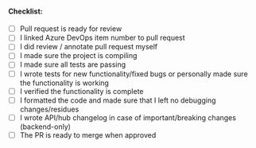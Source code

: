 #### Checklist:

- [ ] Pull request is ready for review
- [ ] I linked Azure DevOps item number to pull request
- [ ] I did review / annotate pull request myself
- [ ] I made sure the project is compiling
- [ ] I made sure all tests are passing
- [ ] I wrote tests for new functionality/fixed bugs or personally made sure the functionality is working
- [ ] I verified the functionality is complete
- [ ] I formatted the code and made sure that I left no debugging changes/residues
- [ ] I wrote API/hub changelog in case of important/breaking changes (backend-only)
- [ ] The PR is ready to merge when approved
